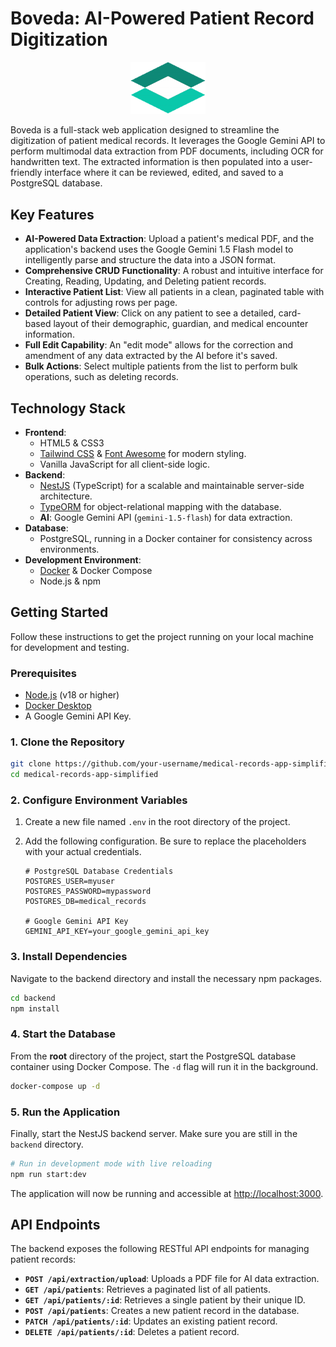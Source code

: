 # Boveda: AI-Powered Patient Record Digitization

<p align="center">
<img src="./backend/public/logo.png" alt="Boveda Logo" width="120">
</p>

Boveda is a full-stack web application designed to streamline the digitization of patient medical records. It leverages the Google Gemini API to perform multimodal data extraction from PDF documents, including OCR for handwritten text. The extracted information is then populated into a user-friendly interface where it can be reviewed, edited, and saved to a PostgreSQL database.

 ## Key Features

  * **AI-Powered Data Extraction**: Upload a patient's medical PDF, and the application's backend uses the Google Gemini 1.5 Flash model to intelligently parse and structure the data into a JSON format.
  * **Comprehensive CRUD Functionality**: A robust and intuitive interface for Creating, Reading, Updating, and Deleting patient records.
  * **Interactive Patient List**: View all patients in a clean, paginated table with controls for adjusting rows per page.
  * **Detailed Patient View**: Click on any patient to see a detailed, card-based layout of their demographic, guardian, and medical encounter information.
  * **Full Edit Capability**: An "edit mode" allows for the correction and amendment of any data extracted by the AI before it's saved.
  * **Bulk Actions**: Select multiple patients from the list to perform bulk operations, such as deleting records.

## Technology Stack

  * **Frontend**:
      * HTML5 & CSS3
      * [Tailwind CSS](https://tailwindcss.com/) & [Font Awesome](https://fontawesome.com/) for modern styling.
      * Vanilla JavaScript for all client-side logic.
  * **Backend**:
      * [NestJS](https://nestjs.com/) (TypeScript) for a scalable and maintainable server-side architecture.
      * [TypeORM](https://typeorm.io/) for object-relational mapping with the database.
      * **AI**: Google Gemini API (`gemini-1.5-flash`) for data extraction.
  * **Database**:
      * PostgreSQL, running in a Docker container for consistency across environments.
  * **Development Environment**:
      * [Docker](https://www.docker.com/) & Docker Compose
      * Node.js & npm

## Getting Started

Follow these instructions to get the project running on your local machine for development and testing.

### Prerequisites

  * [Node.js](https://nodejs.org/) (v18 or higher)
  * [Docker Desktop](https://www.docker.com/products/docker-desktop/)
  * A Google Gemini API Key.

### 1\. Clone the Repository

```bash
git clone https://github.com/your-username/medical-records-app-simplified.git
cd medical-records-app-simplified
```

### 2\. Configure Environment Variables

1.  Create a new file named `.env` in the root directory of the project.

2.  Add the following configuration. Be sure to replace the placeholders with your actual credentials.

    ```env
    # PostgreSQL Database Credentials
    POSTGRES_USER=myuser
    POSTGRES_PASSWORD=mypassword
    POSTGRES_DB=medical_records

    # Google Gemini API Key
    GEMINI_API_KEY=your_google_gemini_api_key
    ```

### 3\. Install Dependencies

Navigate to the backend directory and install the necessary npm packages.

```bash
cd backend
npm install
```

### 4\. Start the Database

From the **root** directory of the project, start the PostgreSQL database container using Docker Compose. The `-d` flag will run it in the background.

```bash
docker-compose up -d
```

### 5\. Run the Application

Finally, start the NestJS backend server. Make sure you are still in the `backend` directory.

```bash
# Run in development mode with live reloading
npm run start:dev
```

The application will now be running and accessible at [http://localhost:3000](https://www.google.com/search?q=http://localhost:3000).

## API Endpoints

The backend exposes the following RESTful API endpoints for managing patient records:

  * **`POST /api/extraction/upload`**: Uploads a PDF file for AI data extraction.
  * **`GET /api/patients`**: Retrieves a paginated list of all patients.
  * **`GET /api/patients/:id`**: Retrieves a single patient by their unique ID.
  * **`POST /api/patients`**: Creates a new patient record in the database.
  * **`PATCH /api/patients/:id`**: Updates an existing patient record.
  * **`DELETE /api/patients/:id`**: Deletes a patient record.
